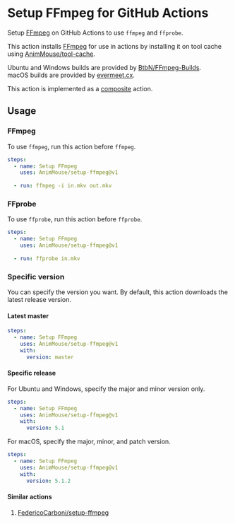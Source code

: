 # Setup FFmpeg for GitHub Actions
Setup [FFmpeg](https://ffmpeg.org) on GitHub Actions to use `ffmpeg` and `ffprobe`.

This action installs [FFmpeg](https://ffmpeg.org) for use in actions by installing it on tool cache using [AnimMouse/tool-cache](https://github.com/AnimMouse/tool-cache).

Ubuntu and Windows builds are provided by [BtbN/FFmpeg-Builds](https://github.com/BtbN/FFmpeg-Builds).\
macOS builds are provided by [evermeet.cx](https://evermeet.cx/ffmpeg/).

This action is implemented as a [composite](https://docs.github.com/en/actions/creating-actions/creating-a-composite-action) action.

## Usage
### FFmpeg
To use `ffmpeg`, run this action before `ffmpeg`.

```yaml
steps:
  - name: Setup FFmpeg
    uses: AnimMouse/setup-ffmpeg@v1
    
  - run: ffmpeg -i in.mkv out.mkv
```

### FFprobe
To use `ffprobe`, run this action before `ffprobe`.

```yaml
steps:
  - name: Setup FFmpeg
    uses: AnimMouse/setup-ffmpeg@v1
    
  - run: ffprobe in.mkv
```

### Specific version
You can specify the version you want. By default, this action downloads the latest release version.

#### Latest master
```yaml
steps:
  - name: Setup FFmpeg
    uses: AnimMouse/setup-ffmpeg@v1
    with:
      version: master
```

#### Specific release
For Ubuntu and Windows, specify the major and minor version only.

```yaml
steps:
  - name: Setup FFmpeg
    uses: AnimMouse/setup-ffmpeg@v1
    with:
      version: 5.1
```

For macOS, specify the major, minor, and patch version.

```yaml
steps:
  - name: Setup FFmpeg
    uses: AnimMouse/setup-ffmpeg@v1
    with:
      version: 5.1.2
```

#### Similar actions
1. [FedericoCarboni/setup-ffmpeg](https://github.com/FedericoCarboni/setup-ffmpeg)
